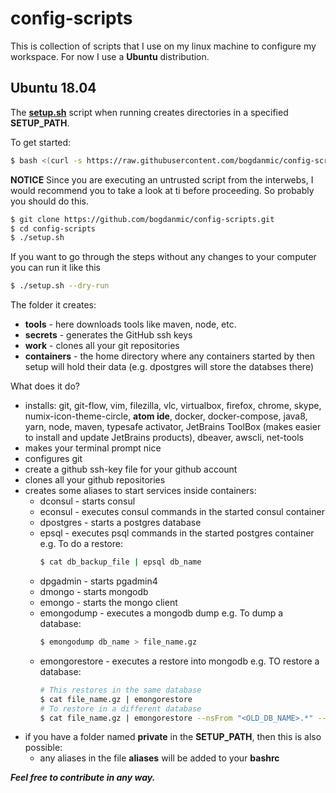 config-scripts
==============

This is collection of scripts that I use on my linux machine to configure my
workspace. For now I use a **Ubuntu** distribution.

Ubuntu 18.04
------------
The [**setup.sh**](setup.sh) script when running creates directories in a specified **SETUP_PATH**.

To  get started:
 ```bash
 $ bash <(curl -s https://raw.githubusercontent.com/bogdanmic/config-scripts/master/setup.sh)
 ```
 **NOTICE** Since you are executing an untrusted script from the interwebs, I
 would recommend you to take a look at ti before proceeding. So probably you
 should do this.
 ```bash
 $ git clone https://github.com/bogdanmic/config-scripts.git
 $ cd config-scripts
 $ ./setup.sh
 ```
If you want to go through the steps without any changes to your computer you can run it like this
 ```bash
 $ ./setup.sh --dry-run
 ```

The folder it creates:
 - **tools** - here downloads tools like maven, node, etc.
 - **secrets** - generates the GitHub ssh keys
 - **work** - clones all your git repositories
 - **containers** - the home directory where any containers started by then
 setup will hold their data (e.g. dpostgres will store the databses there)

What does it do?
 - installs: git, git-flow, vim, filezilla, vlc, virtualbox, firefox, chrome,
 skype, numix-icon-theme-circle, **atom ide**, docker, docker-compose, java8, yarn,
 node, maven, typesafe activator, JetBrains ToolBox (makes easier to install and
 update JetBrains products), dbeaver, awscli, net-tools
 - makes your terminal prompt nice
 - configures git
 - create a github ssh-key file for your github account
 - clones all your github repositories
 - creates some aliases to start services inside containers:
   - dconsul - starts consul
   - econsul - executes consul commands in the started consul container
   - dpostgres - starts a postgres database
   - epsql - executes psql commands in the started postgres container
     e.g. To do a restore:
     ```bash
     $ cat db_backup_file | epsql db_name
     ```
   - dpgadmin - starts pgadmin4
   - dmongo - starts mongodb
   - emongo - starts the mongo client
   - emongodump - executes a mongodb dump
     e.g. To dump a database:
     ```bash
     $ emongodump db_name > file_name.gz
     ```
   - emongorestore - executes a restore into mongodb
     e.g. TO restore a database:
     ```bash
     # This restores in the same database
     $ cat file_name.gz | emongorestore
     # To restore in a different database
     $ cat file_name.gz | emongorestore --nsFrom "<OLD_DB_NAME>.*" --nsTo "<NEW_DB_NAME>.*"
     ```
 - if you have a folder named **private** in the **SETUP_PATH**, then this is also possible:
   - any aliases in the file **aliases** will be added to your **bashrc**

***Feel free to contribute in any way.***
